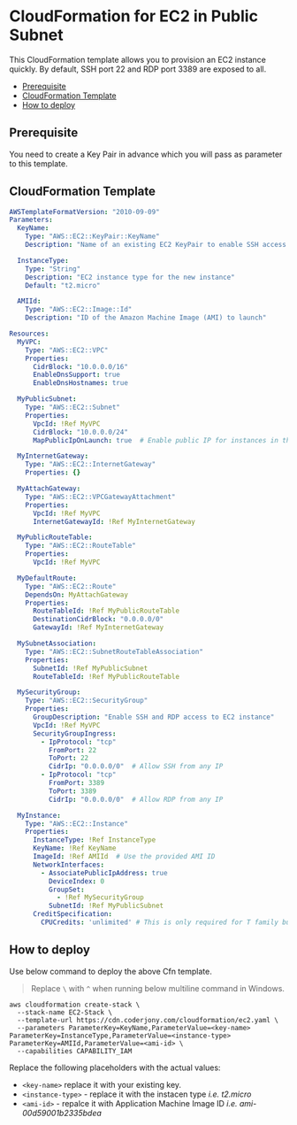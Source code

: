 # CloudFormation for EC2 in Public Subnet 

This CloudFormation template allows you to provision an EC2 instance quickly. By default, SSH port 22 and RDP port 3389 are exposed to all.

- [Prerequisite](#prerequisite)
- [CloudFormation Template](#cloudformation-template)
- [How to deploy](#how-to-deploy)

## Prerequisite
You need to create a Key Pair in advance which you will pass as parameter to this template.

## CloudFormation Template
```yaml
AWSTemplateFormatVersion: "2010-09-09"
Parameters:
  KeyName:
    Type: "AWS::EC2::KeyPair::KeyName"
    Description: "Name of an existing EC2 KeyPair to enable SSH access to the instance"

  InstanceType:
    Type: "String"
    Description: "EC2 instance type for the new instance"
    Default: "t2.micro"

  AMIId:
    Type: "AWS::EC2::Image::Id"
    Description: "ID of the Amazon Machine Image (AMI) to launch"

Resources:
  MyVPC:
    Type: "AWS::EC2::VPC"
    Properties:
      CidrBlock: "10.0.0.0/16"
      EnableDnsSupport: true
      EnableDnsHostnames: true

  MyPublicSubnet:
    Type: "AWS::EC2::Subnet"
    Properties:
      VpcId: !Ref MyVPC
      CidrBlock: "10.0.0.0/24"
      MapPublicIpOnLaunch: true  # Enable public IP for instances in this subnet

  MyInternetGateway:
    Type: "AWS::EC2::InternetGateway"
    Properties: {}

  MyAttachGateway:
    Type: "AWS::EC2::VPCGatewayAttachment"
    Properties:
      VpcId: !Ref MyVPC
      InternetGatewayId: !Ref MyInternetGateway

  MyPublicRouteTable:
    Type: "AWS::EC2::RouteTable"
    Properties:
      VpcId: !Ref MyVPC

  MyDefaultRoute:
    Type: "AWS::EC2::Route"
    DependsOn: MyAttachGateway
    Properties:
      RouteTableId: !Ref MyPublicRouteTable
      DestinationCidrBlock: "0.0.0.0/0"
      GatewayId: !Ref MyInternetGateway

  MySubnetAssociation:
    Type: "AWS::EC2::SubnetRouteTableAssociation"
    Properties:
      SubnetId: !Ref MyPublicSubnet
      RouteTableId: !Ref MyPublicRouteTable

  MySecurityGroup:
    Type: "AWS::EC2::SecurityGroup"
    Properties:
      GroupDescription: "Enable SSH and RDP access to EC2 instance"
      VpcId: !Ref MyVPC
      SecurityGroupIngress:
        - IpProtocol: "tcp"
          FromPort: 22
          ToPort: 22
          CidrIp: "0.0.0.0/0"  # Allow SSH from any IP
        - IpProtocol: "tcp"
          FromPort: 3389
          ToPort: 3389
          CidrIp: "0.0.0.0/0"  # Allow RDP from any IP

  MyInstance:
    Type: "AWS::EC2::Instance"
    Properties:
      InstanceType: !Ref InstanceType
      KeyName: !Ref KeyName
      ImageId: !Ref AMIId  # Use the provided AMI ID
      NetworkInterfaces:
        - AssociatePublicIpAddress: true
          DeviceIndex: 0
          GroupSet:
            - !Ref MySecurityGroup
          SubnetId: !Ref MyPublicSubnet
      CreditSpecification:
        CPUCredits: 'unlimited' # This is only required for T family burstable instances

```

## How to deploy
Use below command to deploy the above Cfn template.
> Replace `\` with `^` when running below multiline command in Windows.
```
aws cloudformation create-stack \
  --stack-name EC2-Stack \
  --template-url https://cdn.coderjony.com/cloudformation/ec2.yaml \
  --parameters ParameterKey=KeyName,ParameterValue=<key-name> ParameterKey=InstanceType,ParameterValue=<instance-type> ParameterKey=AMIId,ParameterValue=<ami-id> \
  --capabilities CAPABILITY_IAM
```
Replace the following placeholders with the actual values:
- `<key-name>` replace it with your existing key.
- `<instance-type>` - replace it with the instacen type *i.e. t2.micro*
- `<ami-id>` - repalce it with Application Machine Image ID *i.e. ami-00d59001b2335bdea*
